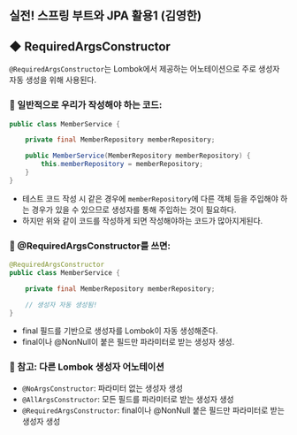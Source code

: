## 실전! 스프링 부트와 JPA 활용1 (김영한)
##  ◆ RequiredArgsConstructor
```@RequiredArgsConstructor```는 Lombok에서 제공하는 어노테이션으로
주로 생성자 자동 생성을 위해 사용된다.

### 📌 일반적으로 우리가 작성해야 하는 코드:
```java
public class MemberService {

    private final MemberRepository memberRepository;

    public MemberService(MemberRepository memberRepository) {
        this.memberRepository = memberRepository;
    }
}
```
- 테스트 코드 작성 시 같은 경우에 ```memberRepository```에 다른 객체 등을
주입해야 하는 경우가 있을 수 있으므로 생성자를 통해 주입하는 것이 필요하다.
- 하지만 위와 같이 코드를 작성하게 되면 작성해야하는 코드가 많아지게된다.

### 📌 @RequiredArgsConstructor를 쓰면:
```java
@RequiredArgsConstructor
public class MemberService {

    private final MemberRepository memberRepository;

    // 생성자 자동 생성됨!
}
```
- final 필드를 기반으로 생성자를 Lombok이 자동 생성해준다.
- final이나 @NonNull이 붙은 필드만 파라미터로 받는 생성자 생성.

### 📒 참고: 다른 Lombok 생성자 어노테이션
- ```@NoArgsConstructor```: 파라미터 없는 생성자 생성
- ```@AllArgsConstructor```: 모든 필드를 파라미터로 받는 생성자 생성
- ```@RequiredArgsConstructor```: final이나 @NonNull 붙은 필드만 파라미터로 받는 생성자 생성

